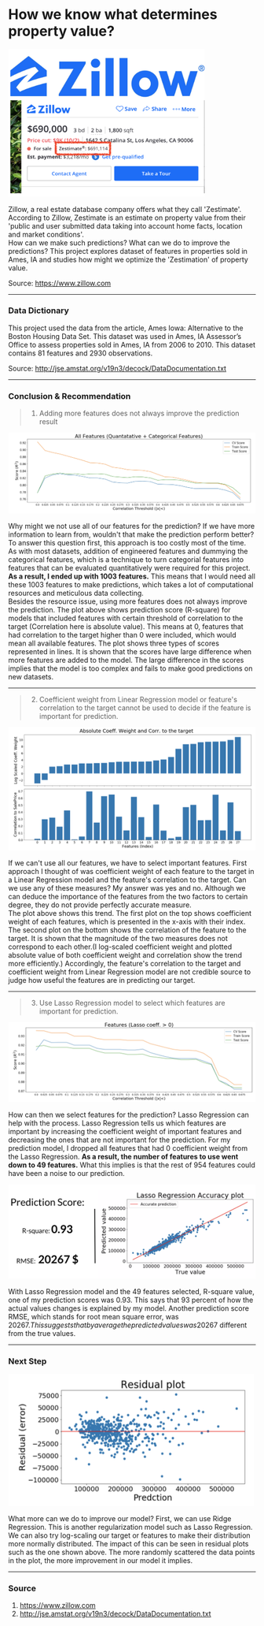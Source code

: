 # How we know what determines property value?

<img src = "./image/zillow.png" width="400"/>

 Zillow, a real estate database company offers what they call 'Zestimate'. According to Zillow, Zestimate is an estimate on property value from their 'public and user submitted data taking into account home facts, location and market conditions'.            
How can we make such predictions? What can we do to improve the predictions? This project explores dataset of features in properties sold in Ames, IA and studies how might we optimize the 'Zestimation' of property value.

Source: https://www.zillow.com
______

### Data Dictionary
This project used the data from the article, Ames Iowa: Alternative to the Boston Housing Data Set. This dataset was used in Ames, IA Assessor’s Office to assess properties sold in Ames, IA from 2006 to 2010. This dataset contains 81 features and 2930 observations.

Source: http://jse.amstat.org/v19n3/decock/DataDocumentation.txt
____________

### Conclusion & Recommendation

> 1. Adding more features does not always improve the prediction result

![conclusion2017](./image/overfit_plot.png)

Why might we not use all of our features for the prediction? If we have more information to learn from, wouldn't that make the prediction perform better? To answer this question first, this approach is too costly most of the time.                
As with most datasets, addition of engineered features and dummying the categorical features, which is a technique to turn categorial features into features that can be evaluated quantitatively were required for this project. **As a result, I ended up with 1003 features.** This means that I would need all these 1003 features to make predictions, which takes a lot of computational resources and meticulous data collecting.                     
Besides the resource issue, using more features does not always improve the prediction. The plot above shows prediction score (R-square) for models that included features with certain threshold of correlation to the target (Correlation here is absolute value). This means at 0, features that had correlation to the target higher than 0 were included, which would mean all available features. The plot shows three types of scores represented in lines. It is shown that the scores have large difference when more features are added to the model. The large difference in the scores implies that the model is too complex and fails to make good predictions on new datasets.

____________

> 2. Coefficient weight from Linear Regression model or feature's correlation to the target cannot be used to decide if the feature is important for prediction.

![conclusion2017](./image/corr_coef.png)

If we can't use all our features, we have to select important features. First approach I thought of was coefficient weight of each feature to the target in a Linear Regression model and the feature's correlation to the target. Can we use any of these measures? My answer was yes and no. Although we can deduce the importance of the features from the two factors to certain degree, they do not provide perfectly accurate measure.               
The plot above shows this trend. The first plot on the top shows coefficient weight of each features, which is presented in the x-axis with their index. The second plot on the bottom shows the correlation of the feature to the target. It is shown that the magnitude of the two measures does not correspond to each other.(I log-scaled coefficient weight and plotted absolute value of both coefficient weight and correlation show the trend more efficiently.) Accordingly, the feature's correlation to the target and coefficient weight from Linear Regression model are not credible source to judge how useful the features are in predicting our target.

____________

> 3. Use Lasso Regression model to select which features are important for prediction.

![conclusion2017](./image/corr_coef_2.png)

How can then we select features for the prediction? Lasso Regression can help with the process. Lasso Regression tells us which features are important by increasing the coefficient weight of important features and decreasing the ones that are not important for the prediction. For my prediction model, I dropped all features that had 0 coefficient weight from the Lasso Regression. **As a result, the number of features to use went down to 49 features.** What this implies is that the rest of 954 features could have been a noise to our prediction.

![conclusion2017](./image/lasso_accuracy.png)

With Lasso Regression model and the 49 features selected, R-square value, one of my prediction scores was 0.93. This says that 93 percent of how the actual values changes is explained by my model. Another prediction score RMSE, which stands for root mean square error, was 20267$. This suggests that by average the predicted values was 20267$ different from the true values.

____________

### Next Step

<img src = "./image/residual.png" width="500"/>

What more can we do to improve our model? First, we can use Ridge Regression. This is another regularization model such as Lasso Regression. We can also try log-scaling our target or features to make their distribution more normally distributed. The impact of this can be seen in residual plots such as the one shown above. The more randomly scattered the data points in the plot, the more improvement in our model it implies.   

____________

### Source
1. https://www.zillow.com
2. http://jse.amstat.org/v19n3/decock/DataDocumentation.txt
